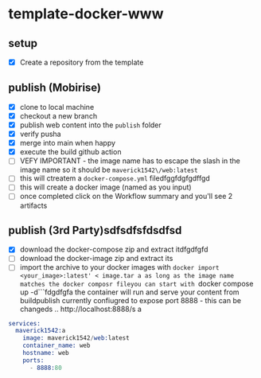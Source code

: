 # template-docker-www

## setup
- [X] Create a repository from the template

## publish (Mobirise)
- [X] clone to local machine
- [X] checkout a new branch
- [X] publish web content into the ```publish``` folder
- [x] verify pusha
- [X] merge into main when happy
- [X] execute the build github action
- [ ]   VEFY IMPORTANT - the image name has to escape the slash in the image name so it should be ```maverick1542\/web:latest```
- [ ] this will ctreatem a ```docker-compose.yml``` filedfggfdgfgdffgd
- [ ] this will create a docker image (named as you input)
- [ ] once completed click on the Workflow summary and you'll see 2 artifacts

## publish (3rd Party)sdfsdfsfdsdfsd
- [X] download the docker-compose zip and extract itdfgdfgfd
- [ ] download the docker-image zip and extract its
- [ ] import the archive to your docker images with ```docker import <your_image>:latest' < image.tar
a
as long as the image name matches the docker composr fileyou can start with ```docker compose up -d```fdgdfgfa
the container will run and serve your content from buildpublish
currently confiugred to expose port 8888 - this can be changeds
..
http://localhost:8888/s
a
```s
services:
  maverick1542:a
    image: maverick1542/web:latest
    container_name: web
    hostname: web
    ports:
      - 8888:80
```
